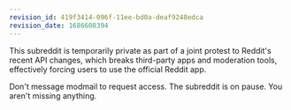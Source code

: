 ```yaml
---
revision_id: 419f3414-096f-11ee-bd0a-deaf9248edca
revision_date: 1686608394
---
```


This subreddit is temporarily private as part of a joint protest to Reddit's recent API changes, which breaks third-party apps and moderation tools, effectively forcing users to use the official Reddit app.

Don't message modmail to request access. The subreddit is on pause. You aren't missing anything.